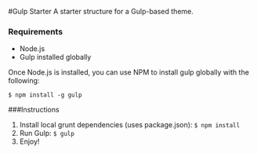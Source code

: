 #Gulp Starter
A starter structure for a Gulp-based theme.

### Requirements
 - Node.js
 - Gulp installed globally

Once Node.js is installed, you can use NPM to install gulp globally with the following:

```$ npm install -g gulp```

###Instructions
1. Install local grunt dependencies (uses package.json): ```$ npm install```
2. Run Gulp: ```$ gulp```
3. Enjoy!
